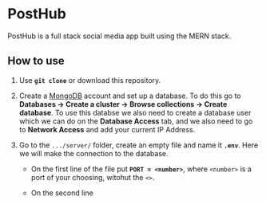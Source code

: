 # PostHub

PostHub is a full stack social media app built using the MERN stack.

## How to use

1. Use **`git clone`** or download this repository.

2. Create a [MongoDB](https://www.mongodb.com) account and set up a database. To do this go to **Databases -> Create a cluster -> Browse collections -> Create database**.
To use this databse we also need to create a database user which we can do on the **Database Access** tab, and we also need to go to **Network Access** and add your current IP Address.

3. Go to the `.../server/` folder, create an empty file and name it **`.env`**. Here we will make the connection to the database.

   - On the first line of the file put **`PORT = <number>`**, where `<number>` is a port of your choosing, witohut the `<>`.

   - On the second line
